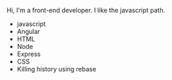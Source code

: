 Hi, I'm a front-end developer.
I like the javascript path.
* javascript
* Angular
* HTML
* Node
* Express
* CSS
* Killing history using rebase
